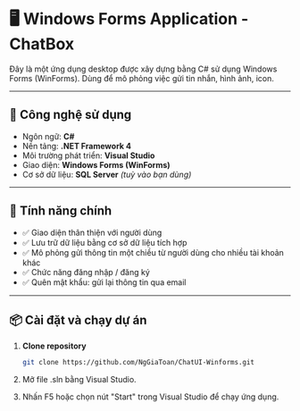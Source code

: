 # 🖥️ Windows Forms Application - ChatBox

Đây là một ứng dụng desktop được xây dựng bằng C# sử dụng Windows Forms (WinForms). 
Dùng để mô phỏng việc gửi tin nhắn, hình ảnh, icon.

---

## 🧰 Công nghệ sử dụng

- Ngôn ngữ: **C#**
- Nền tảng: **.NET Framework 4**
- Môi trường phát triển: **Visual Studio**
- Giao diện: **Windows Forms (WinForms)**
- Cơ sở dữ liệu: **SQL Server** *(tuỳ vào bạn dùng)*

---

## 🚀 Tính năng chính

- ✅ Giao diện thân thiện với người dùng
- ✅ Lưu trữ dữ liệu bằng cơ sở dữ liệu tích hợp
- ✅ Mô phỏng gửi thông tin một chiều từ người dùng cho nhiều tài khoản khác
- ✅ Chức năng đăng nhập / đăng ký
- ✅ Quên mật khẩu: gửi lại thông tin qua email

---

## 📦 Cài đặt và chạy dự án

1. **Clone repository**
   ```bash
   git clone https://github.com/NgGiaToan/ChatUI-Winforms.git

2. Mở file .sln bằng Visual Studio.

3. Nhấn F5 hoặc chọn nút "Start" trong Visual Studio để chạy ứng dụng.

